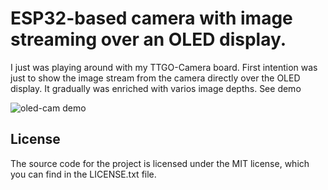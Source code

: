 # ESP32-based camera with image streaming over an OLED display.

I just was playing around with my TTGO-Camera board. First intention was just to show the image stream from the camera directly over the OLED display. It gradually was enriched with varios image depths. See demo

![oled-cam demo](demo/oled_cam_demo.gif)

## License

The source code for the project is licensed under the MIT license, which you can find in the LICENSE.txt file.

